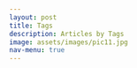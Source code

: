 ```yaml
---
layout: post
title: Tags
description: Articles by Tags
image: assets/images/pic11.jpg
nav-menu: true
---
```


